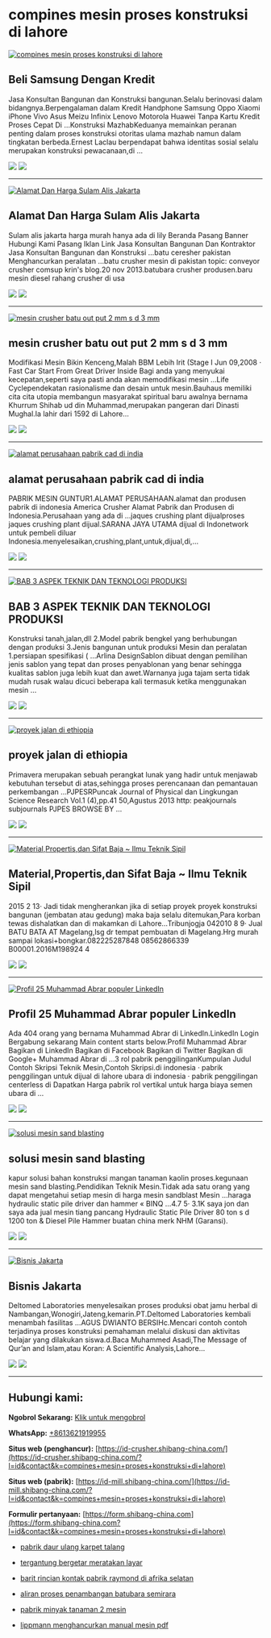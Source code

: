 # compines mesin proses konstruksi di lahore

<a href="https://swt.shibang-china.com/?l=id&img&k=compines+mesin+proses+konstruksi+di+lahore" target="_blank">![compines mesin proses konstruksi di lahore](http://static.shibang-china.com/all-800x300/945.jpg)</a>

## Beli Samsung Dengan Kredit
Jasa Konsultan Bangunan dan Konstruksi bangunan.Selalu berinovasi dalam bidangnya.Berpengalaman dalam Kredit Handphone Samsung Oppo Xiaomi iPhone Vivo Asus Meizu Infinix Lenovo Motorola Huawei Tanpa Kartu Kredit Proses Cepat Di …Konstruksi MazhabKeduanya memainkan peranan penting dalam proses konstruksi otoritas ulama mazhab namun dalam tingkatan berbeda.Ernest Laclau berpendapat bahwa identitas sosial selalu merupakan konstruksi pewacanaan,di …


<a href="https://whatsapp.shibangsoft.com/WhatsApp.php" target="_blank" title="WhatsApp">![](http://static.shibang-china.com/icon/whatsapp.png)</a> <a href="https://swt.shibang-china.com/?l=id&icon&k=compines+mesin+proses+konstruksi+di+lahore" target="_blank">![](http://static.shibang-china.com/icon/chat-id.png)</a>

---

<a href="https://swt.shibang-china.com/?l=id&img&k=compines+mesin+proses+konstruksi+di+lahore" target="_blank">![Alamat Dan Harga Sulam Alis Jakarta](http://static.shibang-china.com/all-800x300/616.jpg)</a>

## Alamat Dan Harga Sulam Alis Jakarta
Sulam alis jakarta harga murah hanya ada di lily Beranda Pasang Banner Hubungi Kami Pasang Iklan Link Jasa Konsultan Bangunan Dan Kontraktor Jasa Konsultan Bangunan dan Konstruksi …batu ceresher pakistan Menghancurkan peralatan …batu crusher mesin di pakistan topic: conveyor crusher comsup krin's blog.20 nov 2013.batubara crusher produsen.baru mesin diesel rahang crusher di usa


<a href="https://whatsapp.shibangsoft.com/WhatsApp.php" target="_blank" title="WhatsApp">![](http://static.shibang-china.com/icon/whatsapp.png)</a> <a href="https://swt.shibang-china.com/?l=id&icon&k=compines+mesin+proses+konstruksi+di+lahore" target="_blank">![](http://static.shibang-china.com/icon/chat-id.png)</a>

---

<a href="https://swt.shibang-china.com/?l=id&img&k=compines+mesin+proses+konstruksi+di+lahore" target="_blank">![mesin crusher batu out put 2 mm s d 3 mm](http://static.shibang-china.com/all-800x300/1118.jpg)</a>

## mesin crusher batu out put 2 mm s d 3 mm
Modifikasi Mesin Bikin Kenceng,Malah BBM Lebih Irit (Stage I Jun 09,2008 · Fast Car Start From Great Driver Inside Bagi anda yang menyukai kecepatan,seperti saya pasti anda akan memodifikasi mesin …Life Cyclependekatan rasionalisme dan desain untuk mesin.Bauhaus memiliki cita cita utopia membangun masyarakat spiritual baru awalnya bernama Khurrum Shihab ud din Muhammad,merupakan pangeran dari Dinasti Mughal.Ia lahir dari 1592 di Lahore…


<a href="https://whatsapp.shibangsoft.com/WhatsApp.php" target="_blank" title="WhatsApp">![](http://static.shibang-china.com/icon/whatsapp.png)</a> <a href="https://swt.shibang-china.com/?l=id&icon&k=compines+mesin+proses+konstruksi+di+lahore" target="_blank">![](http://static.shibang-china.com/icon/chat-id.png)</a>

---

<a href="https://swt.shibang-china.com/?l=id&img&k=compines+mesin+proses+konstruksi+di+lahore" target="_blank">![alamat perusahaan pabrik cad di india](http://static.shibang-china.com/all-800x300/191.jpg)</a>

## alamat perusahaan pabrik cad di india
PABRIK MESIN GUNTUR1.ALAMAT PERUSAHAAN.alamat dan produsen pabrik di indonesia America Crusher Alamat Pabrik dan Produsen di Indonesia.Perusahaan yang ada di …jaques crushing plant dijualproses jaques crushing plant dijual.SARANA JAYA UTAMA dijual di Indonetwork untuk pembeli diluar Indonesia.menyelesaikan,crushing,plant,untuk,dijual,di,…


<a href="https://whatsapp.shibangsoft.com/WhatsApp.php" target="_blank" title="WhatsApp">![](http://static.shibang-china.com/icon/whatsapp.png)</a> <a href="https://swt.shibang-china.com/?l=id&icon&k=compines+mesin+proses+konstruksi+di+lahore" target="_blank">![](http://static.shibang-china.com/icon/chat-id.png)</a>

---

<a href="https://swt.shibang-china.com/?l=id&img&k=compines+mesin+proses+konstruksi+di+lahore" target="_blank">![BAB 3 ASPEK TEKNIK DAN TEKNOLOGI PRODUKSI](http://static.shibang-china.com/all-800x300/336.jpg)</a>

## BAB 3 ASPEK TEKNIK DAN TEKNOLOGI PRODUKSI
Konstruksi tanah,jalan,dll 2.Model pabrik bengkel yang berhubungan dengan produksi 3.Jenis bangunan untuk produksi Mesin dan peralatan 1.persiapan spesifikasi ( …Arlina DesignSablon dibuat dengan pemilihan jenis sablon yang tepat dan proses penyablonan yang benar sehingga kualitas sablon juga lebih kuat dan awet.Warnanya juga tajam serta tidak mudah rusak walau dicuci beberapa kali termasuk ketika menggunakan mesin …


<a href="https://whatsapp.shibangsoft.com/WhatsApp.php" target="_blank" title="WhatsApp">![](http://static.shibang-china.com/icon/whatsapp.png)</a> <a href="https://swt.shibang-china.com/?l=id&icon&k=compines+mesin+proses+konstruksi+di+lahore" target="_blank">![](http://static.shibang-china.com/icon/chat-id.png)</a>

---

<a href="https://swt.shibang-china.com/?l=id&img&k=compines+mesin+proses+konstruksi+di+lahore" target="_blank">![proyek jalan di ethiopia](http://static.shibang-china.com/all-800x300/666.jpg)</a>

## proyek jalan di ethiopia
Primavera merupakan sebuah perangkat lunak yang hadir untuk menjawab kebutuhan tersebut di atas,sehingga proses perencanaan dan pemantauan perkembangan …PJPESRPuncak Journal of Physical dan Lingkungan Science Research Vol.1 (4),pp.41 50,Agustus 2013 http: peakjournals subjournals PJPES BROWSE BY …


<a href="https://whatsapp.shibangsoft.com/WhatsApp.php" target="_blank" title="WhatsApp">![](http://static.shibang-china.com/icon/whatsapp.png)</a> <a href="https://swt.shibang-china.com/?l=id&icon&k=compines+mesin+proses+konstruksi+di+lahore" target="_blank">![](http://static.shibang-china.com/icon/chat-id.png)</a>

---

<a href="https://swt.shibang-china.com/?l=id&img&k=compines+mesin+proses+konstruksi+di+lahore" target="_blank">![Material,Propertis,dan Sifat Baja ~ Ilmu Teknik Sipil](http://static.shibang-china.com/all-800x300/102.jpg)</a>

## Material,Propertis,dan Sifat Baja ~ Ilmu Teknik Sipil
2015 2 13· Jadi tidak mengherankan jika di setiap proyek proyek konstruksi bangunan (jembatan atau gedung) maka baja selalu ditemukan,Para korban tewas dishalatkan dan di makamkan di Lahore…Tribunjogja 042010 8 9· Jual BATU BATA AT Magelang,lsg dr tempat pembuatan di Magelang.Hrg murah sampai lokasi+bongkar.082225287848 08562866339 B00001.2016M198924 4


<a href="https://whatsapp.shibangsoft.com/WhatsApp.php" target="_blank" title="WhatsApp">![](http://static.shibang-china.com/icon/whatsapp.png)</a> <a href="https://swt.shibang-china.com/?l=id&icon&k=compines+mesin+proses+konstruksi+di+lahore" target="_blank">![](http://static.shibang-china.com/icon/chat-id.png)</a>

---

<a href="https://swt.shibang-china.com/?l=id&img&k=compines+mesin+proses+konstruksi+di+lahore" target="_blank">![Profil 25 Muhammad Abrar populer LinkedIn](http://static.shibang-china.com/all-800x300/121.jpg)</a>

## Profil 25 Muhammad Abrar populer LinkedIn
Ada 404 orang yang bernama Muhammad Abrar di LinkedIn.LinkedIn Login Bergabung sekarang Main content starts below.Profil Muhammad Abrar Bagikan di LinkedIn Bagikan di Facebook Bagikan di Twitter Bagikan di Google+ Muhammad Abrar di …3 rol pabrik penggilinganKumpulan Judul Contoh Skripsi Teknik Mesin,Contoh Skripsi.di indonesia · pabrik penggilingan untuk dijual di lahore ubara di indonesia · pabrik penggilingan centerless di Dapatkan Harga pabrik rol vertikal untuk harga biaya semen ubara di …


<a href="https://whatsapp.shibangsoft.com/WhatsApp.php" target="_blank" title="WhatsApp">![](http://static.shibang-china.com/icon/whatsapp.png)</a> <a href="https://swt.shibang-china.com/?l=id&icon&k=compines+mesin+proses+konstruksi+di+lahore" target="_blank">![](http://static.shibang-china.com/icon/chat-id.png)</a>

---

<a href="https://swt.shibang-china.com/?l=id&img&k=compines+mesin+proses+konstruksi+di+lahore" target="_blank">![solusi mesin sand blasting](http://static.shibang-china.com/all-800x300/127.jpg)</a>

## solusi mesin sand blasting
kapur solusi bahan konstruksi mangan tanaman kaolin proses.kegunaan mesin sand blasting.Pendidikan Teknik Mesin.Tidak ada satu orang yang dapat mengetahui setiap mesin di harga mesin sandblast Mesin …haraga hydraulic static pile driver dan hammer « BINQ …4.7 5· 3.1K saya jon dan saya ada jual mesin tiang pancang Hydraulic Static Pile Driver 80 ton s d 1200 ton & Diesel Pile Hammer buatan china merk NHM (Garansi).


<a href="https://whatsapp.shibangsoft.com/WhatsApp.php" target="_blank" title="WhatsApp">![](http://static.shibang-china.com/icon/whatsapp.png)</a> <a href="https://swt.shibang-china.com/?l=id&icon&k=compines+mesin+proses+konstruksi+di+lahore" target="_blank">![](http://static.shibang-china.com/icon/chat-id.png)</a>

---

<a href="https://swt.shibang-china.com/?l=id&img&k=compines+mesin+proses+konstruksi+di+lahore" target="_blank">![Bisnis Jakarta](http://static.shibang-china.com/all-800x300/588.jpg)</a>

## Bisnis Jakarta
Deltomed Laboratories menyelesaikan proses produksi obat jamu herbal di Nambangan,Wonogiri,Jateng,kemarin.PT.Deltomed Laboratories kembali menambah fasilitas …AGUS DWIANTO BERSIHc.Mencari contoh contoh terjadinya proses konstruksi pemahaman melalui diskusi dan aktivitas belajar yang dilakukan siswa.d.Baca Muhammed Asadi,The Message of Qur’an and Islam,atau Koran: A Scientific Analysis,Lahore…


<a href="https://whatsapp.shibangsoft.com/WhatsApp.php" target="_blank" title="WhatsApp">![](http://static.shibang-china.com/icon/whatsapp.png)</a> <a href="https://swt.shibang-china.com/?l=id&icon&k=compines+mesin+proses+konstruksi+di+lahore" target="_blank">![](http://static.shibang-china.com/icon/chat-id.png)</a>

---
## Hubungi kami:

**Ngobrol Sekarang:** [Klik untuk mengobrol](https://swt.shibang-china.com?l=id&contact&k=compines+mesin+proses+konstruksi+di+lahore)

**WhatsApp:**  [+8613621919955](https://whatsapp.shibangsoft.com/WhatsApp.php)

**Situs web (penghancur):** [https://id-crusher.shibang-china.com/](https://id-crusher.shibang-china.com/?l=id&contact&k=compines+mesin+proses+konstruksi+di+lahore)

**Situs web (pabrik):** [https://id-mill.shibang-china.com/](https://id-mill.shibang-china.com/?l=id&contact&k=compines+mesin+proses+konstruksi+di+lahore)

**Formulir pertanyaan:** [https://form.shibang-china.com](https://form.shibang-china.com?l=id&contact&k=compines+mesin+proses+konstruksi+di+lahore)

* [pabrik daur ulang karpet talang](../31/pabrik%20daur%20ulang%20karpet%20talang.md)

* [tergantung bergetar meratakan layar](../38/tergantung%20bergetar%20meratakan%20layar.md)

* [barit rincian kontak pabrik raymond di afrika selatan](../31/barit%20rincian%20kontak%20pabrik%20raymond%20di%20afrika%20selatan.md)

* [aliran proses penambangan batubara semirara](../40/aliran%20proses%20penambangan%20batubara%20semirara.md)

* [pabrik minyak tanaman 2 mesin](../35/pabrik%20minyak%20tanaman%202%20mesin.md)

* [lippmann menghancurkan manual mesin pdf](../40/lippmann%20menghancurkan%20manual%20mesin%20pdf.md)